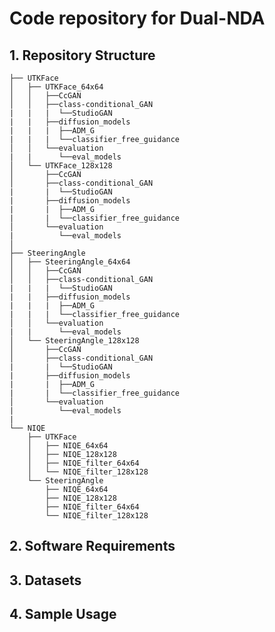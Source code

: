 # **Code repository for Dual-NDA**


<!-- --------------------------------------------------------------- -->
## 1. Repository Structure

```
├── UTKFace
│   ├── UTKFace_64x64
│   │   ├──CcGAN
│   │   ├──class-conditional_GAN
|   |   |  └──StudioGAN
|   |   ├──diffusion_models
|   |   |  ├──ADM_G
|   |   |  └──classifier_free_guidance
│   │   └──evaluation
|   |      └──eval_models
│   └── UTKFace_128x128
│       ├──CcGAN
│       ├──class-conditional_GAN
|       |  └──StudioGAN
|       ├──diffusion_models
|       |  ├──ADM_G
|       |  └──classifier_free_guidance
│       └──evaluation
|          └──eval_models
│   
├── SteeringAngle
│   ├── SteeringAngle_64x64
│   │   ├──CcGAN
│   │   ├──class-conditional_GAN
|   |   |  └──StudioGAN
|   |   ├──diffusion_models
|   |   |  ├──ADM_G
|   |   |  └──classifier_free_guidance
│   │   └──evaluation
|   |      └──eval_models
│   └── SteeringAngle_128x128
│       ├──CcGAN
│       ├──class-conditional_GAN
|       |  └──StudioGAN
|       ├──diffusion_models
|       |  ├──ADM_G
|       |  └──classifier_free_guidance
│       └──evaluation
|          └──eval_models
|
└── NIQE
    ├── UTKFace
    │   ├── NIQE_64x64
    │   ├── NIQE_128x128
    │   ├── NIQE_filter_64x64
    │   └── NIQE_filter_128x128
    └── SteeringAngle
        ├── NIQE_64x64
        ├── NIQE_128x128     
        ├── NIQE_filter_64x64
        └── NIQE_filter_128x128
```






<!-- --------------------------------------------------------------- -->
## 2. Software Requirements









<!-- --------------------------------------------------------------- -->
## 3. Datasets












<!-- --------------------------------------------------------------- -->
## 4. Sample Usage